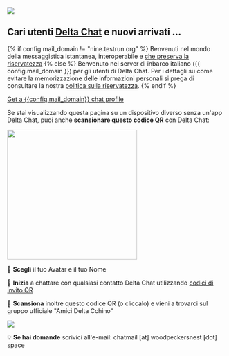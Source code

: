 
<img class="banner" src="collage-top.png"/>

## Cari utenti [Delta Chat](https://get.delta.chat) e nuovi arrivati ... 

{% if config.mail_domain != "nine.testrun.org" %}
Benvenuti nel mondo della messaggistica istantanea, interoperabile e [che preserva la riservatezza](privacy.html)
{% else %}
Benvenuto nel server di inbarco italiano ({{ config.mail_domain }}) 
per gli utenti di Delta Chat. Per i dettagli su come evitare la memorizzazione delle informazioni personali
si prega di consultare la nostra [politica sulla riservatezza](privacy.html). 
{% endif %}

<a class="cta-button" href="DCACCOUNT:https://{{ config.mail_domain }}/new">Get a {{config.mail_domain}} chat profile</a>

Se stai visualizzando questa pagina su un dispositivo diverso
senza un'app Delta Chat,
puoi anche **scansionare questo codice QR** con Delta Chat:


<a href="DCACCOUNT:https://{{ config.mail_domain }}/new">
    <img width=300 style="float: none;" src="qr-chatmail-invite-{{config.mail_domain}}.png" /></a>

🐣 **Scegli** il tuo Avatar e il tuo Nome

💬 **Inizia** a chattare con qualsiasi contatto Delta Chat utilizzando [codici di invito QR](https://delta.chat/en/help#howtoe2ee)

🦃️ **Scansiona** inoltre questo codice QR (o cliccalo) e vieni a trovarci
sul gruppo ufficiale "Amici Delta Cchino"

[![](https://chatmail.woodpeckersnest.space/qr-chatmail-invite-amicideltacchino.png)](https://i.delta.chat/#6FE1642916908F1AC9CC7557CC99CF5DDB92043C&a=groupsbot%40testrun.org&g=Amici%20Delta%20Cchino%20%CE%B4%F0%9F%A6%83%EF%B8%8F&x=g9GMUqKwvgB&i=0qBMdsGrq7n&s=_tiLU2IcUrs)


💡 **Se hai domande** scrivici all'e-mail: chatmail [at] woodpeckersnest [dot] space

